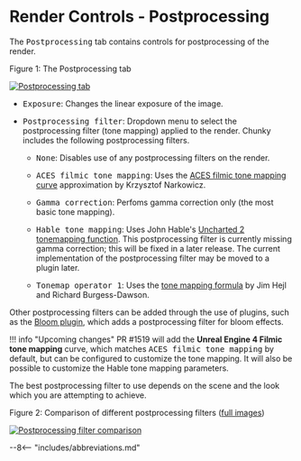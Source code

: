 # Render Controls - Postprocessing

The <samp>Postprocessing</samp> tab contains controls for postprocessing of the render.

<div class="figure" id="figure-1">
  <p class="figure">Figure 1: The Postprocessing tab</p>
  <div class="figureimgcontainer">
    <a href="../../../../../img/reference/user_interface/chunky/render_controls/postprocessing/postprocessing_tab.png">
      <img class="figure" src="../../../../../img/reference/user_interface/chunky/render_controls/postprocessing/postprocessing_tab.png" alt="Postprocessing tab">
    </a>
  </div>
</div>

- <samp>Exposure</samp>: Changes the linear exposure of the image.

- <samp>Postprocessing filter</samp>: Dropdown menu to select the postprocessing filter (tone mapping) applied to the render. Chunky includes the following postprocessing filters.

    - <samp>None</samp>: Disables use of any postprocessing filters on the render.

    - <samp>ACES filmic tone mapping</samp>: Uses the <a href="https://knarkowicz.wordpress.com/2016/01/06/aces-filmic-tone-mapping-curve/" target="_blank">ACES filmic tone mapping curve</a> approximation by Krzysztof Narkowicz.

    - <samp>Gamma correction</samp>: Perfoms gamma correction only (the most basic tone mapping). 

    - <samp>Hable tone mapping</samp>: Uses John Hable's <a href="http://filmicworlds.com/blog/filmic-tonemapping-operators/" target="_blank">Uncharted 2 tonemapping function</a>. This postprocessing filter is currently missing gamma correction; this will be fixed in a later release. The current implementation of the postprocessing filter may be moved to a plugin later.

    - <samp>Tonemap operator 1</samp>: Uses the <a href="http://filmicworlds.com/blog/filmic-tonemapping-operators/" target="_blank">tone mapping formula</a> by Jim Hejl and Richard Burgess-Dawson.

 Other postprocessing filters can be added through the use of plugins, such as the [Bloom plugin](../../../../../plugins/plugin_list#bloom-plugin), which adds a postprocessing filter for bloom effects.

!!! info "Upcoming changes"
    PR #1519 will add the **Unreal Engine 4 Filmic tone mapping** curve, which matches <samp style="font-size: 1em;">ACES filmic tone mapping</samp> by default, but can be configured to customize the tone mapping. It will also be possible to customize the Hable tone mapping parameters.

The best postprocessing filter to use depends on the scene and the look which you are attempting to achieve.

<div class="figure" id="figure-1">
  <p class="figure">Figure 2: Comparison of different postprocessing filters (<a href="https://github.com/chunky-dev/docs/tree/master/ChunkyDocs/docs/img/reference/user_interface/chunky/render_controls/postprocessing/examples/" target="_blank">full images</a>)</p>
  <div class="figureimgcontainer">
    <a href="../../../../../img/reference/user_interface/chunky/render_controls/postprocessing/examples/postprocessing_filter_comparison.png">
      <img class="figure" src="../../../../../img/reference/user_interface/chunky/render_controls/postprocessing/examples/postprocessing_filter_comparison.png" alt="Postprocessing filter comparison">
    </a>
  </div>
</div>

--8<-- "includes/abbreviations.md"
